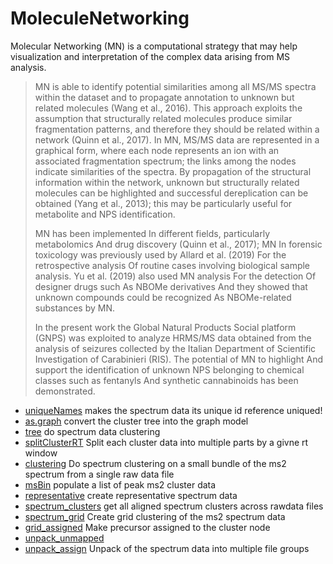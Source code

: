 ﻿# MoleculeNetworking

Molecular Networking (MN) is a computational strategy that may help visualization and interpretation of the complex data arising from MS analysis.
> MN is able to identify potential similarities among all MS/MS spectra within 
>  the dataset and to propagate annotation to unknown but related molecules 
>  (Wang et al., 2016). This approach exploits the assumption that structurally
>  related molecules produce similar fragmentation patterns, and therefore they 
>  should be related within a network (Quinn et al., 2017). In MN, MS/MS data 
>  are represented in a graphical form, where each node represents an ion with 
>  an associated fragmentation spectrum; the links among the nodes indicate 
>  similarities of the spectra. By propagation of the structural information within
>  the network, unknown but structurally related molecules can be highlighted
>  and successful dereplication can be obtained (Yang et al., 2013); this may
>  be particularly useful for metabolite and NPS identification.
>  
>  MN has been implemented In different fields, particularly metabolomics And 
>  drug discovery (Quinn et al., 2017); MN In forensic toxicology was previously
>  used by Allard et al. (2019) For the retrospective analysis Of routine 
>  cases involving biological sample analysis. Yu et al. (2019) also used MN 
>  analysis For the detection Of designer drugs such As NBOMe derivatives And 
>  they showed that unknown compounds could be recognized As NBOMe-related 
>  substances by MN.
>  
>  In the present work the Global Natural Products Social platform (GNPS) was 
>  exploited to analyze HRMS/MS data obtained from the analysis of seizures 
>  collected by the Italian Department of Scientific Investigation of Carabinieri 
>  (RIS). The potential of MN to highlight And support the identification of
>  unknown NPS belonging to chemical classes such as fentanyls And synthetic
>  cannabinoids has been demonstrated.

+ [uniqueNames](MoleculeNetworking/uniqueNames.1) makes the spectrum data its unique id reference uniqued!
+ [as.graph](MoleculeNetworking/as.graph.1) convert the cluster tree into the graph model
+ [tree](MoleculeNetworking/tree.1) do spectrum data clustering
+ [splitClusterRT](MoleculeNetworking/splitClusterRT.1) Split each cluster data into multiple parts by a givne rt window
+ [clustering](MoleculeNetworking/clustering.1) Do spectrum clustering on a small bundle of the ms2 spectrum from a single raw data file
+ [msBin](MoleculeNetworking/msBin.1) populate a list of peak ms2 cluster data
+ [representative](MoleculeNetworking/representative.1) create representative spectrum data
+ [spectrum_clusters](MoleculeNetworking/spectrum_clusters.1) get all aligned spectrum clusters across rawdata files
+ [spectrum_grid](MoleculeNetworking/spectrum_grid.1) Create grid clustering of the ms2 spectrum data
+ [grid_assigned](MoleculeNetworking/grid_assigned.1) Make precursor assigned to the cluster node
+ [unpack_unmapped](MoleculeNetworking/unpack_unmapped.1) 
+ [unpack_assign](MoleculeNetworking/unpack_assign.1) Unpack of the spectrum data into multiple file groups
